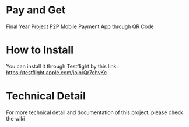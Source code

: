 # Pay and Get
Final Year Project P2P Mobile Payment App through QR Code

# How to Install
You can install it through Testflight by this link: https://testflight.apple.com/join/Qr7ehvKc

# Technical Detail
For more technical detail and documentation of this project, please check the wiki
